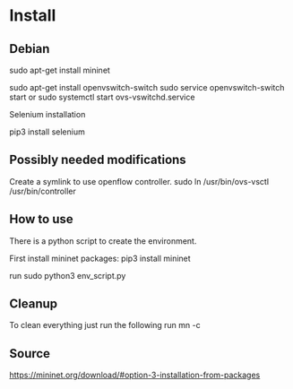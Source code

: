 # Install

## Debian

sudo apt-get install mininet

sudo apt-get install openvswitch-switch
sudo service openvswitch-switch start
or
sudo systemctl start ovs-vswitchd.service

Selenium installation

pip3 install selenium

## Possibly needed modifications

Create a symlink to use openflow controller.
sudo ln /usr/bin/ovs-vsctl /usr/bin/controller

## How to use

There is a python script to create the environment.

First install mininet packages:
pip3 install mininet

run
sudo python3 env_script.py

## Cleanup

To clean everything just run the following
run mn -c

## Source

https://mininet.org/download/#option-3-installation-from-packages
